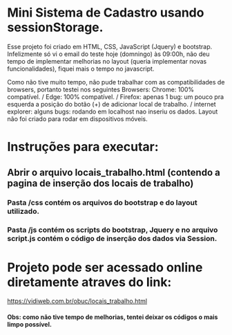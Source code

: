 # Mini Sistema de Cadastro usando sessionStorage.

Esse projeto foi criado em HTML, CSS, JavaScript (Jquery) e bootstrap. 
Infelizmente só vi o email do teste hoje (domningo) às 09:00h, não deu tempo de implementar melhorias no layout (queria implementar novas funcionalidades), fiquei mais o tempo no javascript.
  
Como não tive muito tempo, não pude trabalhar com as compatibilidades de browsers, portanto testei nos seguintes Browsers:
Chrome: 100% compatível. /
Edge: 100% compatível. /
Firefox: apenas 1 bug:  um pouco pra esquerda a posição do botão (+) de adicionar local de trabalho. /
internet explorer: alguns bugs: rodando em localhost nao inseriu os dados. Layout não foi criado para rodar em dispositivos móveis.

# Instruções para executar: 
## Abrir o arquivo locais_trabalho.html (contendo a pagina de inserção dos locais de trabalho)
### Pasta /css contém os arquivos do bootstrap e do layout utilizado.
### Pasta /js contém os scripts do bootstrap, Jquery e no arquivo script.js contém o código de inserção dos dados via Session.

# Projeto pode ser acessado online diretamente atraves do link:
https://vidiweb.com.br/obuc/locais_trabalho.html

#### Obs: como não tive tempo de melhorias, tentei deixar os códigos o mais limpo possível.
